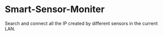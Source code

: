 # Smart-Sensor-Moniter
Search and connect all the IP created by different sensors in the current LAN.

